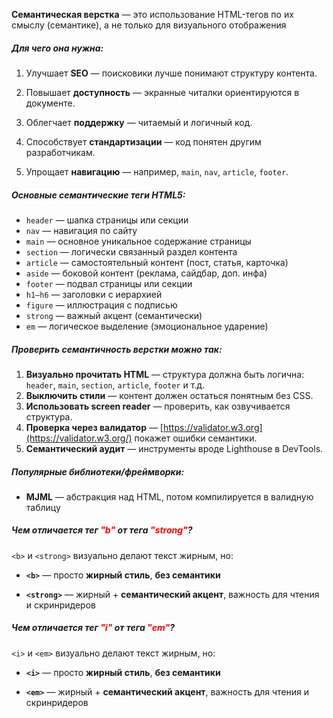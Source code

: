 **Семантическая верстка** — это использование HTML-тегов по их смыслу (семантике), а не только для визуального отображения

##### **Для чего она нужна:**

1. Улучшает **SEO** — поисковики лучше понимают структуру контента.
    
2. Повышает **доступность** — экранные читалки ориентируются в документе.
    
3. Облегчает **поддержку** — читаемый и логичный код.
    
4. Способствует **стандартизации** — код понятен другим разработчикам.
    
5. Упрощает **навигацию** — например, `main`, `nav`, `article`, `footer`.

##### **Основные семантические теги HTML5:**

- `header` — шапка страницы или секции
- `nav` — навигация по сайту
- `main` — основное уникальное содержание страницы
- `section` — логически связанный раздел контента
- `article` — самостоятельный контент (пост, статья, карточка)
- `aside` — боковой контент (реклама, сайдбар, доп. инфа)
- `footer` — подвал страницы или секции
- `h1–h6` — заголовки с иерархией
- `figure` — иллюстрация с подписью
- `strong` — важный акцент (семантически)
- `em` — логическое выделение (эмоциональное ударение)

##### **Проверить семантичность верстки можно так:**

1. **Визуально прочитать HTML** — структура должна быть логична: `header`, `main`, `section`, `article`, `footer` и т.д.
2. **Выключить стили** — контент должен остаться понятным без CSS.
3. **Использовать screen reader** — проверить, как озвучивается структура.
4. **Проверка через валидатор** — [https://validator.w3.org](https://validator.w3.org/) покажет ошибки семантики.
5. **Семантический аудит** — инструменты вроде Lighthouse в DevTools.

##### **Популярные библиотеки/фреймворки:**

- **MJML** — абстракция над HTML, потом компилируется в валидную таблицу

##### Чем отличается тег <font color="#ff0000">"b"</font> от тега <font color="#ff0000">"strong"</font>?
`<b>` и `<strong>` визуально делают текст жирным, но:

- **`<b>`** — просто **жирный стиль**, **без семантики**
    
- **`<strong>`** — жирный + **семантический акцент**, важность для чтения и скринридеров

##### Чем отличается тег <font color="#ff0000">"i"</font> от тега <font color="#ff0000">"em"</font>?

`<i>` и `<em>` визуально делают текст жирным, но:

- **`<i>`** — просто **жирный стиль**, **без семантики**  
    
- **`<em>`** — жирный + **семантический акцент**, важность для чтения и скринридеров